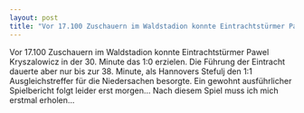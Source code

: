 ```yaml
---
layout: post
title: "Vor 17.100 Zuschauern im Waldstadion konnte Eintrachtstürmer Pawel Kryszalowicz in der 30."
---
```


Vor 17.100 Zuschauern im Waldstadion konnte Eintrachtstürmer Pawel Kryszalowicz in der 30. Minute das 1:0 erzielen. Die Führung der Eintracht dauerte aber nur bis zur 38. Minute, als Hannovers Stefulj den 1:1 Ausgleichstreffer für die Niedersachen besorgte. Ein gewohnt ausführlicher Spielbericht folgt leider erst morgen... Nach diesem Spiel muss ich mich erstmal erholen...

